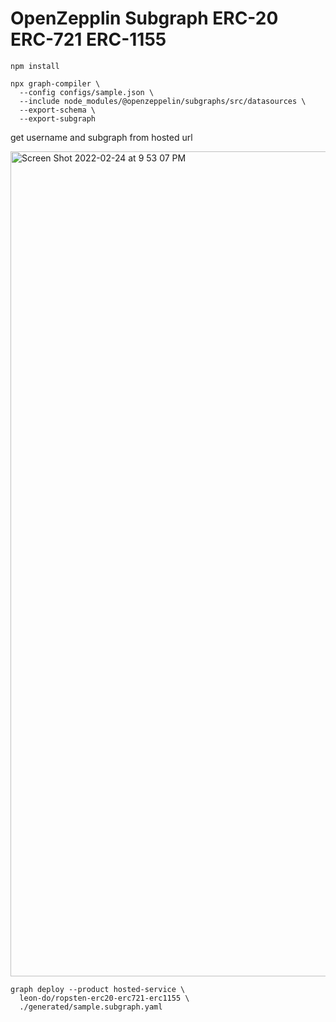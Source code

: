 # OpenZepplin Subgraph ERC-20 ERC-721 ERC-1155

`npm install`

```
npx graph-compiler \
  --config configs/sample.json \
  --include node_modules/@openzeppelin/subgraphs/src/datasources \
  --export-schema \
  --export-subgraph
```

get username and subgraph from hosted url

<img width="1320" alt="Screen Shot 2022-02-24 at 9 53 07 PM" src="https://user-images.githubusercontent.com/19412160/155644989-4f3fb46a-9667-42ef-ba4b-290bfb7de683.png">

```
graph deploy --product hosted-service \
  leon-do/ropsten-erc20-erc721-erc1155 \
  ./generated/sample.subgraph.yaml
```